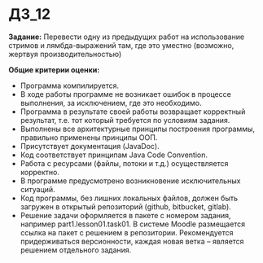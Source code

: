 # ДЗ_12

**Задание:** Перевести одну из предыдущих работ на использование стримов и лямбда-выражений там, где это уместно (возможно, жертвуя производительностью)

**Общие критерии оценки:**
* Программа компилируется.
* В ходе работы программе не возникает ошибок в процессе выполнения, за исключением, где это необходимо.
* Программа в результате своей работы возвращает корректный результат, т.е. тот который требуется по условиям задания.
* Выполнены все архитектурные принципы построения программы, правильно применены принципы ООП.
* Присутствует документация (JavaDoc).
* Код соответствует принципам Java Code Convention.
* Работа с ресурсами (файлы, потоки и т.д.) осуществляется корректно.
* В программе предусмотрено возникновение исключительных ситуаций.
* Код программы, без лишних локальных файлов, должен быть загружен в открытый репозиторий (github, bitbucket, gitlab).
* Решение задачи оформляется в пакете с номером задания, например part1.lesson01.task01. В системе Moodle размещается ссылка на пакет с решением в репозитории. Рекомендуется придерживаться версионности, каждая новая ветка – является решением отдельного задания.